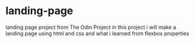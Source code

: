 # landing-page
landing page project from The Odin Project
in this project i will make a landing page using html and css
and what i learned from flexbox properties